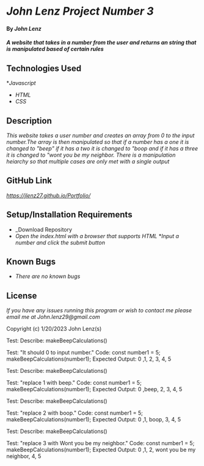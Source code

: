 # _John Lenz Project Number 3_

#### By _**John Lenz**_

#### _A website that takes in a number from the user and returns an string that is manipulated based of certain rules_

## Technologies Used
*_Javascript_
* _HTML_
* _CSS_


## Description

_This website takes a user number and creates an array from 0 to the input number.The array is then manipulated so that if a number has a one it is changed to "beep" if it has a two it is changed to "boop and if it has a three it is changed to "wont you be my neighbor. There is a manipulation heiarchy so that multiple cases are only met with a single output_

## GitHub Link
_https://jlenz27.github.io/Portfolio/_

## Setup/Installation Requirements
* _Download Repository
* _Open the index.html with a browser that supports HTML_
*_Input a number and click the submit button_



## Known Bugs

* _There are no known bugs_


## License


_If you have any issues running this program or wish to contact me please email me at John.lenz29@gmail.com_

Copyright (c) 1/20/2023 John Lenz(s)


Test:
Describe: makeBeepCalculations()

Test: "It should 0 to input number."
Code:
const number1 = 5;
makeBeepCalculations(number1);
Expected Output: 0 ,1, 2, 3, 4, 5


Test:
Describe: makeBeepCalculations()

Test: "replace 1 with beep."
Code:
const number1 = 5;
makeBeepCalculations(number1);
Expected Output: 0 ,beep, 2, 3, 4, 5

Test:
Describe: makeBeepCalculations()

Test: "replace 2 with boop."
Code:
const number1 = 5;
makeBeepCalculations(number1);
Expected Output: 0 ,1, boop, 3, 4, 5

Test:
Describe: makeBeepCalculations()

Test: "replace 3 with Wont you be my neighbor."
Code:
const number1 = 5;
makeBeepCalculations(number1);
Expected Output: 0 ,1, 2, wont you be my neighbor, 4, 5